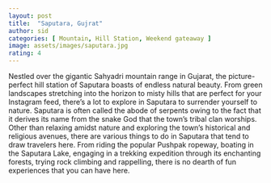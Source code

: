 ```yaml
---
layout: post
title:  "Saputara, Gujrat"
author: sid
categories: [ Mountain, Hill Station, Weekend gateaway ]
image: assets/images/saputara.jpg
rating: 4
---
```


Nestled over the gigantic Sahyadri mountain range in Gujarat, the picture-perfect hill station of Saputara boasts of endless natural beauty. From green landscapes stretching into the horizon to misty hills that are perfect for your Instagram feed, there’s a lot to explore in Saputara to surrender yourself to nature. Saputara is often called the abode of serpents owing to the fact that it derives its name from the snake God that the town’s tribal clan worships. Other than relaxing amidst nature and exploring the town’s historical and religious avenues, there are various things to do in Saputara that tend to draw travelers here. From riding the popular Pushpak ropeway, boating in the Saputara Lake, engaging in a trekking expedition through its enchanting forests, trying rock climbing and rappelling, there is no dearth of fun experiences that you can have here.


<div class="pa-carousel-widget" style="width:100%; height:480px; display:none;"
  data-link="https://www.tripadvisor.in/Attractions-g1156008-Activities-Saputara_Dangs_District_Gujarat.html"
  data-title="Saputara, Gujrat"
  data-description="Mountain, Hill Station, Weekend gateaway"
  data-delay="3">
  <object data="https://lh3.googleusercontent.com/POZb83BsF06B_j7B6x_TzMrA1BuqWrRFITU_dwVBH4adSFJAb24Avidi5dLacFBG3wgEqikBx3kK4AT_eYkNNbDVa6kAy6nMuG3heSTCzQk5DnAc_GcRblmwJl-m9Ki10NFpBbCHfGo=w1920-h1080"></object>
  <object data="https://lh3.googleusercontent.com/0LmdrD8Unt2-SiUel6N4_AGnbB5NUlTFAfQEAubzrqE_mgnDoowXwOVRIqn2Nkh5rY4swzHpNf1ztSojGavM5UUttUQQUX253xpZ1QcfT-bLwlcPl0qHMhO05rNVp3Re6vHthNwbNEY=w1920-h1080"></object>
  <object data="https://lh3.googleusercontent.com/XYymwV3bWmBLzqjlFBDOg5cNUsX15VwqLBFRqxRkssGo-OIL3gGaf_dSzqSAHurzf0alGvSB668-tZvi8rGuDJwf59xfR6bdvcbvHWXedA5YPmDiO_btV82zbxFMKrnQVPCLPUISu7A=w1920-h1080"></object>
  <object data="https://lh3.googleusercontent.com/IO2NpIkdhm4e48hZTu7nzGXwHuQSHVAAScz2BqQNzM137md7ujc5ryZo_HZ_xcF0vYoLXczpkhj7F1Go-rLBKfTEZ3qQI71vVeEYR3MvmmeZO1mOwgCqB4dEPbtCZuh5I9syfMIjZ6c=w1920-h1080"></object>
  <object data="https://lh3.googleusercontent.com/LuPrgL_uLz6s5S_DptXZ9W4pBAKwUHDRLklXwsWbiscaDMm5zoj7H55gzsTaYDb3hGhwM2UpboknSldeCpz2WGNRzc4uM70AJ62-1a6ejte60NlRmrzgyGGgCj3GiqWOyqoujW15Fh4=w1920-h1080"></object>
  <object data="https://lh3.googleusercontent.com/IIOFHS5UxEi7C9Yxm3yqcN2ZWXXyt0-_QrIbQ0YZSKkerCqrcj8ANlqJr2Z-U6rIF_7aAA4DRGiryfq2xG1zulQQUDZQtIMCE7YMtoMofMAwtYC66Kqg7HOJ_VhmWSqsuao0LJxtyPY=w1920-h1080"></object>
  <object data="https://lh3.googleusercontent.com/7Dtri0QYyIHzeOysZ0ST8xtsEM2qIFhM3Ida-RyaZumzNLnUa9ybaRKKFhc8BB-Ev014NQtFTrKB5YneXobGd7u4lBKULGZU11O8EEapPb0TXtZU8Z1h4wjG0StIgmlHMT7jhRt2qtw=w1920-h1080"></object>
  <object data="https://lh3.googleusercontent.com/7vWGSqJxuwozOqkf5f2SIOiGrIBmKC1Ng5asVPY55wjRgTaBDEBh-IAEr_ZfrhZBV1lD85-O9mIOj98a_rwlOuIeQhuxAHhduL2f8_Oqqhu2bWz5uH8qcm9IM7O8Cr86k0ik3QQS5AE=w1920-h1080"></object>
  <object data="https://lh3.googleusercontent.com/HwC-k_v7C0aKYJD3yxmnL05VLmHDAGkPBIORamXrywn_S_TR2su9igrRdKH-jH-w9ioqFxMO6h6leKUAvqE5CPAVy0_BQu-zpw3bYJSSENIojHAj0EQe_fvPvmrRA85629ySrsofk90=w1920-h1080"></object>
  <object data="https://lh3.googleusercontent.com/hz0QhHob72mvyAC6zwxOMJH8tcgGLM9rPnVad0xuRnMdLVHgqn12-IRA3DR18d4tmZbGRBpJPA4ACAGbw-bb41nJcW1VnVfnnvo4jD22gwBOiCLuU8FLKZWoVoGrKtneJxjjKS8E_3A=w1920-h1080"></object>
  <object data="https://lh3.googleusercontent.com/TRTae8Qxf7kS3Uo--gjbh9Mro-VtiHEAI4nR6axXT7Qdjxp5G70AEW4vcbSVqfOjvkXFOAeBO2ui5-IRRNqBzUS2NmpPYd9ORYG_ZdifH7VVoat6U-whDs244azyg1xzmLWGJiV0wYo=w1920-h1080"></object>
  <object data="https://lh3.googleusercontent.com/eJjZULRws52a79fAaGnR6auWBxV6U6b2aoymf4Nc944bBps7adAzzNsL5hugJ0TAUy2Y9Dg2JGiS63jJSbMGCGszxCHghrUmL73iYen_diUVEwJMwML_5QGRBXoAl2Ur7UmiSGUVLXY=w1920-h1080"></object>
  <object data="https://lh3.googleusercontent.com/vN0codox6jjTzhmnGJ1K64Pna75ncsrhscnn4D915ZflfcVfXORPRVEbOTJFVgUssA8ZkpcK3L41bZlDy-VnE-uXrhu2OFVKd28-mEB2twUcsOKsIK50XvUR6VN2KoD3sS2k6H6JGu0=w1920-h1080"></object>
  <object data="https://lh3.googleusercontent.com/ayD3YVlp2wX4CUjiVttl6IVTNVihNxyvB4qYAW4QrlkSr1OLmk-H1qoMINcgvCJng-y0W797dC_96CyudmItZswe3YW3CTv_AL4VqviBPwxvUVX93OD-6JWrDIRthRNKP8JAtMxapGw=w1920-h1080"></object>
  <object data="https://lh3.googleusercontent.com/3v5OeF3GAmwz9ekPxwxes8XRMiW6_mpWAPt0KeaOXF-VawU4TGO5Zyue86yEjS76rBnHEvpsVsVqERhZAlmN-zpjh0mf3JkE96zBLZgW56E8qOxtBPaIliMRaecOUoAz1lbp3DJAO3I=w1920-h1080"></object>
  <object data="https://lh3.googleusercontent.com/C17n0vVjcIlBWaoyQhiZr8JV01JFgmfXXEJ__aNg-gKuEDSIvBX5kxRw7lgw86gg4kxNM_Ll9-u1Eho_X2vEzo0GEELm36JR0a_gixp6EDDisRrd11QRLwtd_heb6TssClj4Hllqybo=w1920-h1080"></object>
  <object data="https://lh3.googleusercontent.com/21eDu6lDBTfoOyi0UmLY2s4hfZ0pRe7ZYLbsjZ-vZNiglZqz03NfA7SSCK16oIXzVVeBNUrDLYCsMIUCsRO-ZcI-D9EJUpZLOL860mX0B2mDyK83300UqLttgHEGa3Hyr_5U2XnbaPU=w1920-h1080"></object>
  <object data="https://lh3.googleusercontent.com/OvJHspJVemFj_h_TdS6z49bU7VR2QRx1QW7FocXzhT7xH2dYw8trkXbKPOqL9ZI5QwJuwTy5DEKvt8Q8qeu8HTUnuUcUA_1LgL6nZ2LXsBwmAEeib8p-wbS7qDT3cZvgSktpg-d7P_U=w1920-h1080"></object>
  <object data="https://lh3.googleusercontent.com/129nKbe0uvmVLHBibB_BVseHOkhvSjUyA5yRZ2EvtF1HK6T2TtEQkys0IIFzstR-83iZ3fvlUDXe8HV0UkpWTGv4yf1V0n3kaYUDs1oCC4WrFCfmmpgnjItb2Hnd7c6jzYctV54f5RA=w1920-h1080"></object>
  
</div>
